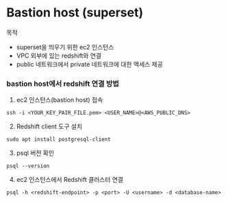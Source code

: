 # Bastion host (superset)
목적
- superset을 띄우기 위한 ec2 인스턴스
- VPC 외부에 있는 redshift와 연결
- public 네트워크에서 private 네트워크에 대한 액세스 제공

### bastion host에서 redshift 연결 방법 

1. ec2 인스턴스(bastion host) 접속
```
ssh -i <YOUR_KEY_PAIR_FILE.pem> <USER_NAME>@<AWS_PUBLIC_DNS>
```
2. Redshift client 도구 설치

```
sudo apt install postgresql-client
```
3. psql 버전 확인
```
psql --version
```

4. ec2 인스턴스에서 Redshift 클러스터 연결
```
psql -h <redshift-endpoint> -p <port> -U <username> -d <database-name>
```

